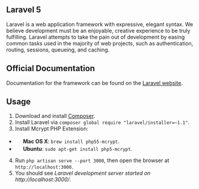 ## Laravel 5

Laravel is a web application framework with expressive, elegant syntax. We believe development must be an enjoyable, creative experience to be truly fulfilling. Laravel attempts to take the pain out of development by easing common tasks used in the majority of web projects, such as authentication, routing, sessions, queueing, and caching.

## Official Documentation

Documentation for the framework can be found on the [Laravel website](http://laravel.com/docs).

## Usage

1. Download and install [Composer](https://getcomposer.org/).
2. Install Laravel via `composer global require "laravel/installer=~1.1"`.
3. Install Mcrypt PHP Extension:
 - <img src="http://deluge-torrent.org/images/apple-logo.gif" height="17"> **Mac OS X**: `brew install php55-mcrypt`.
 - <img src="https://lh5.googleusercontent.com/-2YS1ceHWyys/AAAAAAAAAAI/AAAAAAAAAAc/0LCb_tsTvmU/s46-c-k/photo.jpg" height="17"> **Ubuntu**: `sudo apt-get install php5-mcrypt`.
4. Run `php artisan serve --port 3000`, then open the browser at `http://localhost:3000`.
5. You should see *Laravel development server started on http://localhost:3000/*.